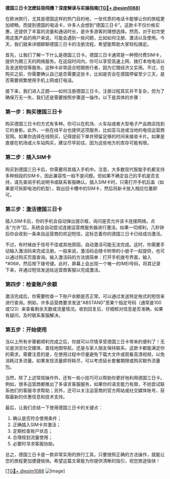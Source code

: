 **德国三日卡怎麽註冊飛機？深度解读与实操指南[[TG💪+ @esim1088](https://t.me/s/esim1088)]**

在欧洲旅行，尤其是德国这样的热门目的地，一张优质的电话卡能够让你的旅程更加顺畅。而提到德国的电话卡，许多人会想到“德国三日卡”。这款卡不仅价格实惠，还提供了丰富的流量和通话时长，是许多游客的理想选择。然而，对于初次使用这类产品的用户来说，可能会遇到一些问题，比如如何注册、激活以及使用。今天，我们就来详细聊聊德国三日卡的注册流程，希望能帮助大家轻松搞定。

首先，让我们了解一下什么是德国三日卡。德国三日卡通常是一种预付费SIM卡，提供为期三天的网络服务。在这段时间内，你可以享受高速上网、拨打本地电话以及发送短信等服务。这种卡非常适合短期旅行者，因为它既经济又实用。不过，在购买之前，你需要确认自己是否需要这张卡，比如是否会在德国停留至少三天，是否需要频繁使用手机上网或打电话。

接下来，我们进入正题——如何注册德国三日卡。注册过程其实并不复杂，但为了确保万无一失，我们还是需要按照步骤逐一操作。以下是具体的步骤：

### 第一步：购买德国三日卡

购买德国三日卡的方式有多种。你可以在机场、火车站或者大型电子产品商店找到它的身影。此外，一些在线平台也提供这项服务，比如亚马逊或当地的电信运营商官网。如果你选择在线购买，记得提前下单并预留足够的时间来接收卡片。如果是直接在机场或火车站购买，建议尽早前往，因为这些地方的库存可能有限。

### 第二步：插入SIM卡

购买到德国三日卡后，你需要将其插入手机中。注意，大多数现代智能手机都支持多种频段的SIM卡，因此兼容性一般不是问题。但如果不确定自己的手机是否支持，请先查阅手机说明书或联系客服确认。插入SIM卡时，只需打开手机后盖（如果是可拆卸电池的机型），取出旧卡槽中的SIM卡，然后将新卡放入相应位置即可。

### 第三步：激活德国三日卡

插入SIM卡后，你的手机会自动弹出提示框，询问是否允许该卡连接网络。点击“允许”后，系统会自动尝试连接运营商服务器进行激活。如果一切顺利，几秒钟后你会收到一条来自运营商的欢迎短信，这标志着你的德国三日卡已经成功激活。

不过，有时候由于信号不佳或其他原因，自动激活可能无法完成。这时，你需要手动输入激活码来完成注册。一般来说，激活码会随卡附带的小册子一起提供，也可以通过购买页面查询。输入激活码的方法很简单：打开手机拨号界面，输入*#06#，然后按下拨号键。此时，屏幕上会出现一个唯一的IMEI号码，将其记录下来，并通过短信发送给运营商客服以完成激活。

### 第四步：检查账户余额

激活完成后，你需要检查一下账户余额是否正常。可以通过发送特定格式的短信来进行查询。例如，许多运营商要求发送“ABSTAND”至某个指定号码（通常是100或123）来查看剩余天数或流量情况。收到回复后，仔细核对信息是否准确，如果有疑问，及时联系客服解决。

### 第五步：开始使用

当以上所有步骤都顺利完成之后，你就可以尽情享受德国三日卡带来的便利了！无论是浏览社交媒体、查找地图导航，还是与家人朋友保持联系，这款卡都能满足你的需求。需要注意的是，在使用过程中尽量避免下载大文件或观看高清视频，以免消耗过多流量。如果发现流量即将耗尽，可以考虑延长套餐期限或购买额外流量包。

当然，除了上述常规操作外，还有一些小技巧可以帮助你更好地利用德国三日卡。例如，很多运营商都推出了多语言客服服务，如果你的语言能力有限，不妨尝试联系他们的客服寻求帮助；另外，还可以关注运营商的官方网站或社交媒体账号，获取最新的优惠信息和技术支持。

最后，让我们总结一下使用德国三日卡的关键点：
1. 确认是否符合使用条件；
2. 正确插入SIM卡并激活；
3. 定期检查账户状态；
4. 合理规划流量使用；
5. 必要时寻求客服协助。

总之，德国三日卡是一款非常实用的旅行工具，只要按照正确的方法操作，就能让您的旅程更加便捷愉快。希望这篇文章能为你提供清晰的指引，祝您旅途愉快！

[[TG💪+ @esim1088](https://t.me/s/esim1088) ![Image](https://i.postimg.cc/4NQfJmqS/Snipaste-2025-05-13-00-14-12.png)]